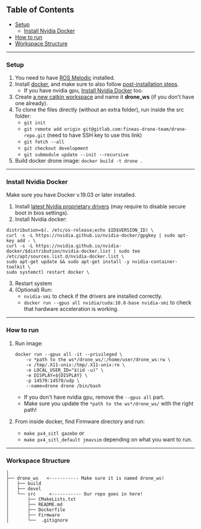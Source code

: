 ## Table of Contents

- [Setup](#setup)
  - [Install Nvidia Docker](#install-nvidia-docker)
- [How to run](#how-to-run)
- [Workspace Structure](#workspace-structure)

---

### Setup

1. You need to have [ROS Melodic](http://wiki.ros.org/melodic/Installation/Ubuntu) installed.
2. Install [docker](https://docs.docker.com/install/linux/docker-ce/ubuntu/), and make sure to also follow [post-installation steps](https://docs.docker.com/engine/install/linux-postinstall/).
   - If you have nvidia gpu, [Install Nvidia Docker](#install-nvidia-docker) too.
3. Create [a new catkin workspace](http://wiki.ros.org/catkin/Tutorials/create_a_workspace) and name it **drone_ws** (if you don't have one already).
4. To clone the files directly (without an extra folder), run inside the src folder:
   - `git init`
   - `git remote add origin git@gitlab.com:fineas-drone-team/drone-repo.git` (need to have SSH key to use this link)
   - `git fetch --all`
   - `git checkout development`
   - `git submodule update --init --recursive`
5. Build docker drone image: `docker build -t drone .`

---

### Install Nvidia Docker

Make sure you have Docker v.19.03 or later installed.

1. Install [latest Nvidia proprietary drivers](https://www.nvidia.com/Download/index.aspx) (may require to disable secure boot in bios settings).
2. Install Nvidia docker:
  ```
  distribution=$(. /etc/os-release;echo $ID$VERSION_ID) \
  curl -s -L https://nvidia.github.io/nvidia-docker/gpgkey | sudo apt-key add - \
  curl -s -L https://nvidia.github.io/nvidia-docker/$distribution/nvidia-docker.list | sudo tee /etc/apt/sources.list.d/nvidia-docker.list \
  sudo apt-get update && sudo apt-get install -y nvidia-container-toolkit \
  sudo systemctl restart docker \
  ```
3. Restart system
4. (Optional) Run:
    - `nvidia-smi` to check if the drivers are installed correctly.
    - `docker run --gpus all nvidia/cuda:10.0-base nvidia-smi` to check that hardware acceleration is working.

---

### How to run

1. Run image:

   ```
   docker run --gpus all -it --privileged \
       -v *path to the ws*/drone_ws/:/home/user/drone_ws:rw \
       -v /tmp/.X11-unix:/tmp/.X11-unix:ro \
       -e LOCAL_USER_ID="$(id -u)" \
       -e DISPLAY=${DISPLAY} \
       -p 14570:14570/udp \
       --name=drone drone /bin/bash
   ```

   - If you don't have nvidia gpu, remove the `--gpus all` part.
   - Make sure you update the `*path to the ws*/drone_ws/` with the right path!
2. From inside docker, find Firmware directory and run:  
    - `make px4_sitl gazebo` or
    - `make px4_sitl_default jmavsim` depending on what you want to run.

---

### Workspace Structure

```
│
├── drone_ws   <----------- Make sure it is named drone_ws!
│   ├── build
│   ├── devel
│   └── src     <----------- Our repo goes in here!
│       ├── CMakeLists.txt
│       ├── README.md
│       ├── Dockerfile
│       ├── Firmware
│       └──  .gitignore
```
